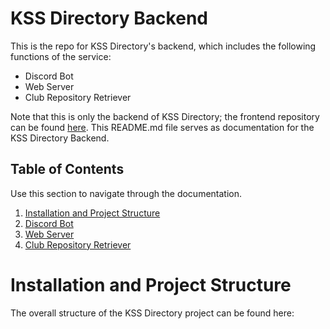 # KSS Directory Backend
This is the repo for KSS Directory's backend, which includes the following functions of the service:
- Discord Bot
- Web Server
- Club Repository Retriever

Note that this is only the backend of KSS Directory; the frontend repository can be found [here](https://github.com/HynixCJR/KSS-Directory-Website).
This README.md file serves as documentation for the KSS Directory Backend.

## Table of Contents
Use this section to navigate through the documentation.
1. [Installation and Project Structure](#installation-and-project-structure)
2. [Discord Bot](#discord-bot)
3. [Web Server](#web-server)
4. [Club Repository Retriever](#club-repository-retriever)

# Installation and Project Structure
The overall structure of the KSS Directory project can be found here: 
